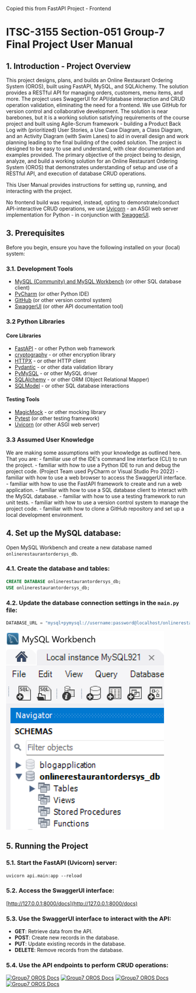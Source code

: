 ﻿Copied this from FastAPI Project - Frontend

# ITSC-3155 Section-051 Group-7 Final Project User Manual

## 1. Introduction - Project Overview

This project designs, plans, and builds an Online Restaurant Ordering System (OROS), built using FastAPI, MySQL, 
and SQLAlchemy.  The solution provides a RESTful API for managing orders, customers, menu items, and more. The 
project uses SwaggerUI for API/database interaction and CRUD operation validation, eliminating the need for a 
frontend.  We use GitHub for version control and collaborative development.
The solution is near barebones, but it is a working solution satisfying requirements of the course project and 
built using Agile-Scrum framework - building a Product Back Log with (prioritized) User Stories, a Use Case 
Diagram, a Class Diagram, and an Activity Diagram (with Swim Lanes) to aid in overall design and work planning
leading to the final building of the coded solution.  The project is designed to be easy to use and understand,
with clear documentation and examples provided. 
The primary objective of the project being to design, analyze, and build a working solution for an Online 
Restaurant Ordering System (OROS) that demonstrates understanding of setup and use of a RESTful API, and execution
of database CRUD operations.

This User Manual provides instructions for setting up, running, and interacting with the project.

No frontend build was required, instead, opting to demonstrate/conduct API-interactive CRUD operations, we use [Uvicorn](https://uvicorn.org) - an ASGI web server
implementation for Python - in conjunction with [SwaggerUI](https://swagger.io/tools/swagger-ui/).

## 3. Prerequisites
Before you begin, ensure you have the following installed on your (local) system:

### 3.1. Development Tools
- [MySQL (Community) and MySQL Workbench](https://www.mysql.com) (or other SQL database client)
- [PyCharm](https://www.jetbrains.com/pycharm/) (or other Python IDE)
- [GitHub](https://www.github.com) (or other version control system)
- [SwaggerUI](https://swagger.io/tools/swagger-ui/) (or other API documentation tool)

### 3.2 Python Libraries
#### Core Libraries
- [FastAPI](https://fastapi.tiangolo.com) - or other Python web framework
- [cryptography](https://pypi.org/project/cryptography/) - or other encryption library
- [HTTPX](https://www.python-httpx.org/) - or other HTTP client
- [Pydantic](https://docs.pydantic.dev) - or other data validation library
- [PyMySQL](https://pypi.org/project/PyMySQL/) - or other MySQL driver
- [SQLAlchemy](https://www.sqlalchemy.org/) - or other ORM (Object Relational Mapper)
- [SQLModel](https://sqlmodel.tiangolo.com) - or other SQL database interactions
#### Testing Tools
- [MagicMock](https://docs.python.org/3/library/unittest.mock.html) - or other mocking library
- [Pytest](https://pytest.org) (or other testing framework)
- [Uvicorn](https://uvicorn.org) (or other ASGI web server)

### 3.3 Assumed User Knowledge
We are making some assumptions with your knowledge as outlined here.  That you are:
	- familiar use of the IDE's command line interface (CLI) to run the project.
	- familiar with how to use a Python IDE to run and debug the project code. (Project Team used PyCharm or Visual Studio Pro 2022)
	- familiar with how to use a web browser to access the SwaggerUI interface.
	- familiar with how to use the FastAPI framework to create and run a web application.
	- familiar with how to use a SQL database client to interact with the MySQL database.
	- familiar with how to use a testing framework to run unit tests.
	- familiar with how to use a version control system to manage the project code.
	- familiar with how to clone a GitHub repository and set up a local development environment.

## 4. Set up the MySQL database:
Open MySQL Workbench and create a new database named `onlinerestaurantordersys_db`.
### 4.1. Create the database and tables:
```sql
CREATE DATABASE onlinerestaurantordersys_db;
USE onlinerestaurantordersys_db;
```

### 4.2. Update the database connection settings in the `main.py` file:
```python
DATABASE_URL = "mysql+pymysql://username:password@localhost/onlinerestaurantordersys_db"
```
[![Group7 OROS Docs](api/images/MySQL_db_structure.png)](https://github.com/mogonc34/ITSC3155051Group7Project)


## 5. Running the Project
### 5.1. Start the FastAPI (Uvicorn) server:
```uvicorn api.main:app --reload```
### 5.2. Access the SwaggerUI interface:
[http://127.0.0.1:8000/docs](http://127.0.0.1:8000/docs)
### 5.3. Use the SwaggerUI interface to interact with the API:
- **GET**: Retrieve data from the API.
- **POST**: Create new records in the database.
- **PUT**: Update existing records in the database.
- **DELETE**: Remove records from the database.
### 5.4. Use the API endpoints to perform CRUD operations:
[![Group7 OROS Docs](images/Group7_OROS_SwaggerUI_Screen1.png)](https://github.com/mogonc34/ITSC3155051Group7Project)
[![Group7 OROS Docs](api/images/Group7_OROS_SwaggerUI_Screen2.png)](https://github.com/mogonc34/ITSC3155051Group7Project)
[![Group7 OROS Docs](api/images/Group7_OROS_SwaggerUI_Screen3.png)](https://github.com/mogonc34/ITSC3155051Group7Project)
[![Group7 OROS Docs](api/images/Group7_OROS_SwaggerUI_Screen4.png)](https://github.com/mogonc34/ITSC3155051Group7Project)